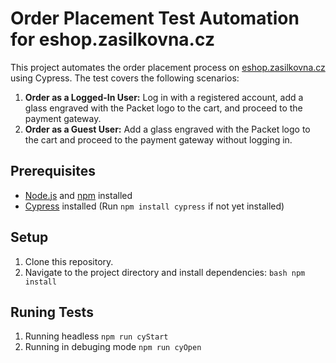 # Order Placement Test Automation for eshop.zasilkovna.cz

This project automates the order placement process on [eshop.zasilkovna.cz](https://eshop.zasilkovna.cz) using Cypress. The test covers the following scenarios:

1. **Order as a Logged-In User:** Log in with a registered account, add a glass engraved with the Packet logo to the cart, and proceed to the payment gateway.
2. **Order as a Guest User:** Add a glass engraved with the Packet logo to the cart and proceed to the payment gateway without logging in.

## Prerequisites

- [Node.js](https://nodejs.org/) and [npm](https://www.npmjs.com/) installed
- [Cypress](https://www.cypress.io/) installed (Run `npm install cypress` if not yet installed)

## Setup

1. Clone this repository.
2. Navigate to the project directory and install dependencies:
   `bash npm install`

## Runing Tests

1. Running headless `npm run cyStart`
1. Running in debuging mode `npm run cyOpen`
